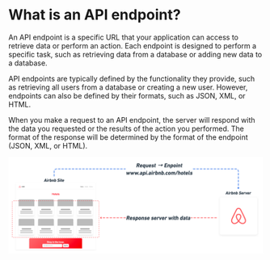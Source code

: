 # What is an API endpoint?

An API endpoint is a specific URL that your application can access to retrieve data or perform an action. Each endpoint is designed to perform a specific task, such as retrieving data from a database or adding new data to a database.&#x20;

API endpoints are typically defined by the functionality they provide, such as retrieving all users from a database or creating a new user. However, endpoints can also be defined by their formats, such as JSON, XML, or HTML.

When you make a request to an API endpoint, the server will respond with the data you requested or the results of the action you performed. The format of the response will be determined by the format of the endpoint (JSON, XML, or HTML).

![](<../../.gitbook/assets/image (2) (1) (1) (2).png>)
